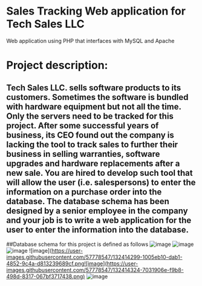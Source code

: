 # Sales Tracking Web application for Tech Sales LLC
Web application using PHP that interfaces with MySQL and Apache

# Project description:
## Tech Sales LLC. sells software products to its customers. Sometimes the software is bundled with hardware equipment but not all the time. Only the servers need to be tracked for this project. After some successful years of business, its CEO found out the company is lacking the tool to track sales to further their business in selling warranties, software upgrades and hardware replacements after a new sale. You are hired to develop such tool that will allow the user (i.e. salespersons) to enter the information on a purchase order into the database. The database schema has been designed by a senior employee in the company and your job is to write a web application for the user to enter the information into the database. 

##Database schema for this project is defined as follows
![image](https://user-images.githubusercontent.com/57778547/132414144-5e09ff22-a533-489e-bfb1-05951c6a5076.png)
![image](https://user-images.githubusercontent.com/57778547/132414196-11345cf3-a52d-491a-bb5d-61564dc86096.png)
![image](https://user-images.githubusercontent.com/57778547/132414218-0ab4926a-5214-4d6e-8eb4-0c88a9d0979d.png)
![image](https://user-images.githubusercontent.com/57778547/132414299-1005eb10-dab1-4852-9c4a-d813239689cf.png![image](https://user-images.githubusercontent.com/57778547/132414324-7031906e-f9b8-498d-8317-067bf3717438.png)
![image](https://user-images.githubusercontent.com/57778547/132414383-837395c0-41fb-49b4-816e-3db51602355e.png)



